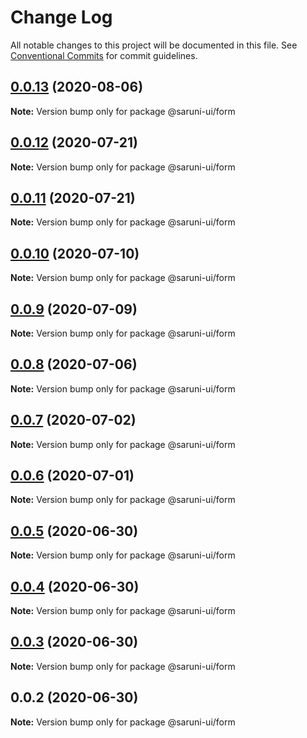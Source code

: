 # Change Log

All notable changes to this project will be documented in this file.
See [Conventional Commits](https://conventionalcommits.org) for commit guidelines.

## [0.0.13](https://github.com/tambium/saruni-ui/compare/@saruni-ui/form@0.0.12...@saruni-ui/form@0.0.13) (2020-08-06)

**Note:** Version bump only for package @saruni-ui/form





## [0.0.12](https://github.com/tambium/saruni-ui/compare/@saruni-ui/form@0.0.11...@saruni-ui/form@0.0.12) (2020-07-21)

**Note:** Version bump only for package @saruni-ui/form





## [0.0.11](https://github.com/tambium/saruni-ui/compare/@saruni-ui/form@0.0.10...@saruni-ui/form@0.0.11) (2020-07-21)

**Note:** Version bump only for package @saruni-ui/form





## [0.0.10](https://github.com/tambium/saruni-ui/compare/@saruni-ui/form@0.0.9...@saruni-ui/form@0.0.10) (2020-07-10)

**Note:** Version bump only for package @saruni-ui/form





## [0.0.9](https://github.com/tambium/saruni-ui/compare/@saruni-ui/form@0.0.8...@saruni-ui/form@0.0.9) (2020-07-09)

**Note:** Version bump only for package @saruni-ui/form





## [0.0.8](https://github.com/tambium/saruni-ui/compare/@saruni-ui/form@0.0.7...@saruni-ui/form@0.0.8) (2020-07-06)

**Note:** Version bump only for package @saruni-ui/form





## [0.0.7](https://github.com/tambium/saruni-ui/compare/@saruni-ui/form@0.0.6...@saruni-ui/form@0.0.7) (2020-07-02)

**Note:** Version bump only for package @saruni-ui/form





## [0.0.6](https://github.com/tambium/saruni-ui/compare/@saruni-ui/form@0.0.5...@saruni-ui/form@0.0.6) (2020-07-01)

**Note:** Version bump only for package @saruni-ui/form





## [0.0.5](https://github.com/tambium/saruni-ui/compare/@saruni-ui/form@0.0.4...@saruni-ui/form@0.0.5) (2020-06-30)

**Note:** Version bump only for package @saruni-ui/form





## [0.0.4](https://github.com/tambium/saruni-ui/compare/@saruni-ui/form@0.0.3...@saruni-ui/form@0.0.4) (2020-06-30)

**Note:** Version bump only for package @saruni-ui/form





## [0.0.3](https://github.com/tambium/saruni-ui/compare/@saruni-ui/form@0.0.2...@saruni-ui/form@0.0.3) (2020-06-30)

**Note:** Version bump only for package @saruni-ui/form





## 0.0.2 (2020-06-30)

**Note:** Version bump only for package @saruni-ui/form
